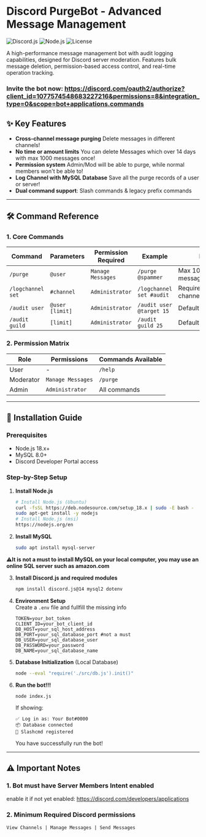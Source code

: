 # Discord PurgeBot - Advanced Message Management

![Discord.js](https://img.shields.io/badge/discord.js-v14.14.1-blue)
![Node.js](https://img.shields.io/badge/node.js-%3E%3D18.0.0-green)
![License](https://img.shields.io/badge/license-MIT-orange)

A high-performance message management bot with audit logging capabilities, designed for Discord server moderation. Features bulk message deletion, permission-based access control, and real-time operation tracking.<br/>

### Invite the bot now: https://discord.com/oauth2/authorize?client_id=1077574548683227216&permissions=8&integration_type=0&scope=bot+applications.commands

## ✨ Key Features
- **Cross-channel message purging** Delete messages in different channels!
- **No time or amount limits** You can delete Messages which over 14 days with max 1000 messages once!
- **Permission system** Admin/Mod will be able to purge, while normal members won't be able to!
- **Log Channel with MySQL Database** Save all the purge records of a user or server!
- **Dual command support**: Slash commands & legacy prefix commands

---

## 🛠️ Command Reference

### 1. Core Commands
| Command | Parameters | Permission Required | Example | Notes |
|---------|------------|----------------------|---------|-------|
| `/purge` | `@user` | `Manage Messages` | `/purge @spammer` | Max 1000 messages/operation |
| `/logchannel set` | `#channel` | `Administrator` | `/logchannel set #audit` | Requires text channel |
| `/audit user` | `@user [limit]` | `Administrator` | `/audit user @target 15` | Default 10 records |
| `/audit guild` | `[limit]` | `Administrator` | `/audit guild 25` | Default 20 records |

### 2. Permission Matrix
| Role | Permissions | Commands Available |
|------|-------------|---------------------|
| User | - | `/help` |
| Moderator | `Manage Messages` | `/purge` |
| Admin | `Administrator` | All commands |

---

## 🚀 Installation Guide

### Prerequisites
- Node.js 18.x+
- MySQL 8.0+
- Discord Developer Portal access

### Step-by-Step Setup
1. **Install Node.js**
   ```bash
   # Install Node.js (Ubuntu)
   curl -fsSL https://deb.nodesource.com/setup_18.x | sudo -E bash -
   sudo apt-get install -y nodejs
   # Install Node.js (msi)
   https://nodejs.org/en
   ```
2. **Install MySQL**
   ```bash
   sudo apt install mysql-server
   ```
⚠️**It is not a must to install MySQL on your local computer, you may use an online SQL server such as amazon.com**

3. **Install Discord.js and required modules**
   ```bash
   npm install discord.js@14 mysql2 dotenv
   ```

4. **Environment Setup** <br/>
Create a `.env` file and fullfill the missing info
   ```env
   TOKEN=your_bot_token
   CLIENT_ID=your_bot_client_id
   DB_HOST=your_sql_host_address
   DB_PORT=your_sql_database_port #not a must
   DB_USER=your_sql_database_user
   DB_PASSWORD=your_password
   DB_NAME=your_sql_database_name
   ```
5. **Database Initialization** (Local Database)
   ```bash
   node --eval "require('./src/db.js').init()"
   ```
6. **Run the bot!!!**
   ```npm
   node index.js
   ```

   If showing:
   ```text
   ✅ Log in as: Your Bot#0000
   📦 Database connected
   🔗 Slashcmd registered
   ```
   You have successfully run the bot!

---

## ⚠️ Important Notes
### 1. Bot must have Server Members Intent enabled
enable it if not yet enabled: https://discord.com/developers/applications
### 2. Minimum Required Discord permissions
```text
View Channels | Manage Messages | Send Messages
```

